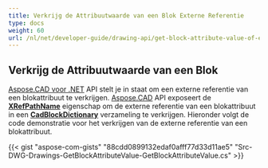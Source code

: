```yaml
---
title: Verkrijg de Attribuutwaarde van een Blok Externe Referentie
type: docs
weight: 60
url: /nl/net/developer-guide/drawing-api/get-block-attribute-value-of-external-reference/
---
```


## **Verkrijg de Attribuutwaarde van een Blok**

[Aspose.CAD voor .NET](/cad/net/) API stelt je in staat om een externe referentie van een blokattribuut te verkrijgen. [Aspose.CAD](https://products.aspose.com/cad/net/) API exposeert de [**XRefPathName**](https://reference.aspose.com/cad/net/aspose.cad.fileformats.cad.cadobjects/cadblockentity/properties/xrefpathname) eigenschap om de externe referentie van een blokattribuut in een [**CadBlockDictionary**](https://reference.aspose.com/cad/net/aspose.cad.fileformats.cad/cadblockdictionary) verzameling te verkrijgen. Hieronder volgt de code demonstratie voor het verkrijgen van de externe referentie van een blokattribuut.

{{< gist "aspose-com-gists" "88cdd0899132edaf0afff77d33d11ae5" "Src-DWG-Drawings-GetBlockAttributeValue-GetBlockAttributeValue.cs" >}}
